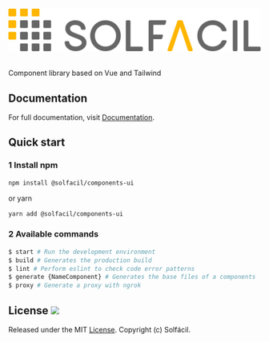 <p align="center">
  <br /><br/>
  <img src="https://raw.githubusercontent.com/solfacil/components-ui/main/public/logo-solfacil-color.svg" />
  <br /><br/>
</p>

Component library based on Vue and Tailwind

## Documentation

For full documentation, visit [Documentation](https://solfacil.github.io/components-ui/?path=/story/getting-started-installation--page).

## Quick start

### 1 Install npm

```bash
npm install @solfacil/components-ui
```

or yarn

```bash
yarn add @solfacil/components-ui
```

### 2 Available commands

```bash
$ start # Run the development environment
$ build # Generates the production build
$ lint # Perform eslint to check code error patterns
$ generate {NameComponent} # Generates the base files of a components
$ proxy # Generate a proxy with ngrok
```

## License <a href="https://opensource.org/licenses/MIT"><img src="https://img.shields.io/npm/l/buefy.svg?logo=github" /></a>

Released under the MIT [License](https://opensource.org/licenses/MIT). Copyright (c) Solfácil.
